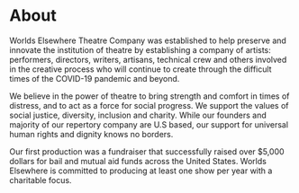 # About

Worlds Elsewhere Theatre Company was established to help preserve and innovate the institution of theatre by establishing a company of artists: performers, directors, writers, artisans, technical crew and others involved in the creative process who will continue to create through the difficult times of the COVID-19 pandemic and beyond.

We believe in the power of theatre to bring strength and comfort in times of distress, and to act as a force for social progress. We support the values of social justice, diversity, inclusion and charity. While our founders and majority of our repertory company are U.S based, our support for universal human rights and dignity knows no borders.

Our first production was a fundraiser that successfully raised over $5,000 dollars for bail and mutual aid funds across the United States. Worlds Elsewhere is committed to producing at least one show per year with a charitable focus.
